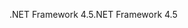 <span data-ttu-id="375bf-101">.NET Framework 4.5</span><span class="sxs-lookup"><span data-stu-id="375bf-101">.NET Framework 4.5</span></span>
